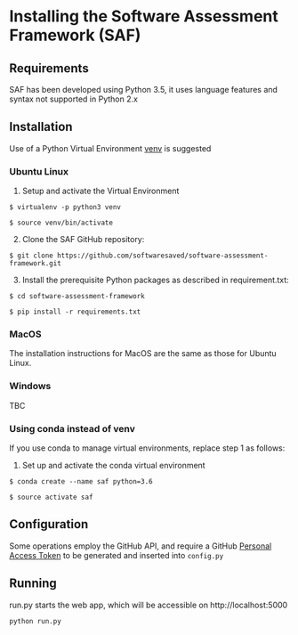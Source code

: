 # Installing the Software Assessment Framework (SAF)

## Requirements
SAF has been developed using Python 3.5, it uses language features and syntax not supported in Python 2.x

## Installation
Use of a Python Virtual Environment [venv](https://docs.python.org/3/library/venv.html) is suggested

### Ubuntu Linux
1. Setup and activate the Virtual Environment

`$ virtualenv -p python3 venv`

`$ source venv/bin/activate`	

2. Clone the SAF GitHub repository:

`$ git clone https://github.com/softwaresaved/software-assessment-framework.git`

3. Install the prerequisite Python packages as described in requirement.txt:

`$ cd software-assessment-framework`

`$ pip install -r requirements.txt`

### MacOS
The installation instructions for MacOS are the same as those for Ubuntu Linux.

### Windows
TBC

### Using conda instead of venv

If you use conda to manage virtual environments, replace step 1 as follows:

1. Set up and activate the conda virtual environment

`$ conda create --name saf python=3.6`

`$ source activate saf`


## Configuration
Some operations employ the GitHub API, and require a GitHub [Personal Access Token](https://github.com/settings/tokens) to be generated and inserted into `config.py`

## Running
run.py starts the web app, which will be accessible on http://localhost:5000

`python run.py`




